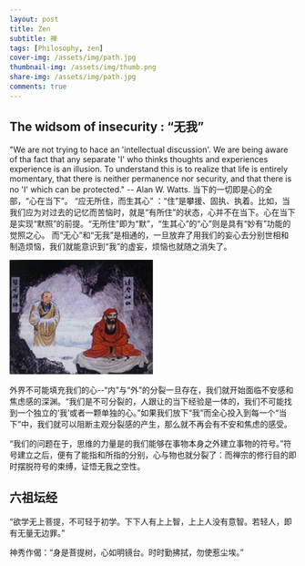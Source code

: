 ```yaml
---
layout: post
title: Zen
subtitle: 禅
tags: [Philosophy, zen]
cover-img: /assets/img/path.jpg
thumbnail-img: /assets/img/thumb.png
share-img: /assets/img/path.jpg
comments: true
---
```



## The widsom of insecurity : “无我”

"We are not trying to hace an 'intellectual discussion'. We are being aware of tha fact that any separate 'I' who thinks thoughts and experiences experience is an illusion. To understand this is to realize that life is entirely momentary, that there is neither permanence nor security, and that there is no 'I' which can be protected." -- Alan W. Watts.
当下的一切即是心的全部，“心在当下”。
“应无所住，而生其心” ：“住”是攀援、固执、执着。比如，当我们应为对过去的记忆而苦恼时，就是“有所住”的状态，心并不在当下。心在当下是实现“默照”的前提。“无所住”即为“默”，“生其心”的“心”则是具有“妙有”功能的觉照之心。
而“无心”和“无我”是相通的，一旦放弃了用我们的妄心去分别世相和制造烦恼，我们就能意识到“我”的虚妄，烦恼也就随之消失了。

<img src="../assets/post_image/huike.jpg" alt="Train Block" class="mx-auto d-block" width="50%">

外界不可能填充我们的心--“内”与“外”的分裂一旦存在，我们就开始面临不安感和焦虑感的深渊。“我们是不可分裂的，人跟让的当下经验是一体的，我们不可能找到一个独立的‘我’或者一颗单独的心。”如果我们放下“我”而全心投入到每一个“当下”中，我们就可以阻断主观分裂感的产生，那么就不再会有不安和焦虑的感受。

“我们的问题在于，思维的力量是的我们能够在事物本身之外建立事物的符号。”符号建立之后，便有了能指和所指的分别，心与物也就分裂了：而禅宗的修行目的即时摆脱符号的束缚，证悟无我之空性。

## 六祖坛经

“欲学无上菩提，不可轻于初学。下下人有上上智，上上人没有意智。若轻人，即有无量无边罪。”

神秀作偈：“身是菩提树，心如明镜台。时时勤拂拭，勿使惹尘埃。”
